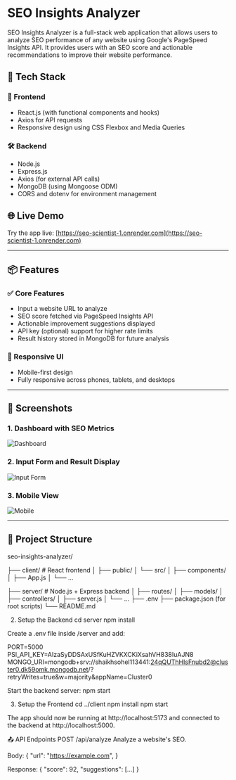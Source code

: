 # SEO Insights Analyzer

SEO Insights Analyzer is a full-stack web application that allows users to analyze SEO performance of any website using Google's PageSpeed Insights API. It provides users with an SEO score and actionable recommendations to improve their website performance.

## 🔧 Tech Stack

### 🚀 Frontend
- React.js (with functional components and hooks)
- Axios for API requests
- Responsive design using CSS Flexbox and Media Queries

### 🛠 Backend
- Node.js
- Express.js
- Axios (for external API calls)
- MongoDB (using Mongoose ODM)
- CORS and dotenv for environment management

## 🌐 Live Demo
Try the app live: [https://seo-scientist-1.onrender.com](https://seo-scientist-1.onrender.com)

---

## 📦 Features

### ✅ Core Features
- Input a website URL to analyze
- SEO score fetched via PageSpeed Insights API
- Actionable improvement suggestions displayed
- API key (optional) support for higher rate limits
- Result history stored in MongoDB for future analysis

### 📱 Responsive UI
- Mobile-first design
- Fully responsive across phones, tablets, and desktops

---

## 📸 Screenshots

### 1. Dashboard with SEO Metrics
![Dashboard](./Screenshots/Dashboard-Metrics.png)

### 2. Input Form and Result Display
![Input Form](./Screenshots/Input-View.png)

### 3. Mobile View
![Mobile](./Screenshots/Mobile-View.png)

---

## 📂 Project Structure

seo-insights-analyzer/

├── client/ # React frontend
│ ├── public/
│ └── src/
│ ├── components/
│ ├── App.js
│ └── ...


├── server/ # Node.js + Express backend
│ ├── routes/
│ ├── models/
│ ├── controllers/
│ ├── server.js
│ └── ...
├── .env
├── package.json (for root scripts)
└── README.md

2. Setup the Backend
cd server
npm install


Create a .env file inside /server and add:

PORT=5000
PSI_API_KEY=AIzaSyDDSAxUSfKuHZVKXCKiXsahVH838IuAJN8
MONGO_URI=mongodb+srv://shaikhsohel113441:24qQUThHIsFnubd2@cluster0.dk59omk.mongodb.net/?retryWrites=true&w=majority&appName=Cluster0   

Start the backend server:
npm start


3. Setup the Frontend
cd ../client
npm install
npm start

The app should now be running at http://localhost:5173 and connected to the backend at http://localhost:5000.

📤 API Endpoints
POST /api/analyze
Analyze a website's SEO.

Body:
{
  "url": "https://example.com",
}

Response:
{
  "score": 92,
  "suggestions": [...]
}

